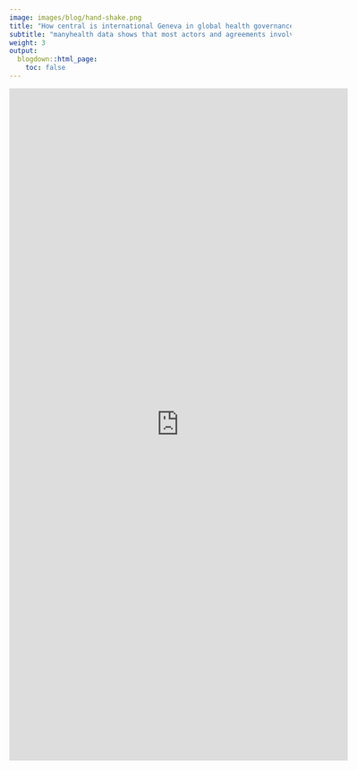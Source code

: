 ```yaml
---
image: images/blog/hand-shake.png
title: "How central is international Geneva in global health governance?"
subtitle: "manyhealth data shows that most actors and agreements involved in health governance are concentrated in a few cities, especially in Geneva. These actors and agreements have an impact across many places and issues, from formal rights conventions to informal agreements on healthcare."
weight: 3
output:
  blogdown::html_page:
    toc: false
---
```


<iframe height="1200" width="120%" frameborder="no" src="https://globalgov.github.io/manyhealth/articles/healthdata.html"> </iframe>
